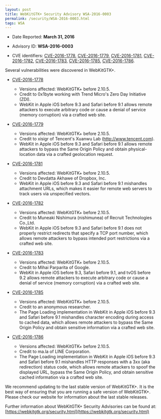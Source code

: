 ```yaml
---
layout: post
title: WebKitGTK+ Security Advisory WSA-2016-0003
permalink: /security/WSA-2016-0003.html
tags: WSA
---
```


* Date Reported: **March 31, 2016**

* Advisory ID: **WSA-2016-0003**

* CVE identifiers: [CVE-2016-1778](#CVE-2016-1778), [CVE-2016-1779](#CVE-2016-1779),
  [CVE-2016-1781](#CVE-2016-1781), [CVE-2016-1782](#CVE-2016-1782),
  [CVE-2016-1783](#CVE-2016-1783), [CVE-2016-1785](#CVE-2016-1785),
  [CVE-2016-1786](#CVE-2016-1786).


Several vulnerabilities were discovered in WebKitGTK+.

* <a name="CVE-2016-1778" href="https://cve.mitre.org/cgi-bin/cvename.cgi?name=CVE-2016-1778">CVE-2016-1778</a>
  * Versions affected: WebKitGTK+ before 2.10.5.
  * Credit to 0x1byte working with Trend Micro's Zero Day Initiative
    (ZDI).
  * WebKit in Apple iOS before 9.3 and Safari before 9.1 allows remote
    attackers to execute arbitrary code or cause a denial of service
    (memory corruption) via a crafted web site.

* <a name="CVE-2016-1779" href="https://cve.mitre.org/cgi-bin/cvename.cgi?name=CVE-2016-1779">CVE-2016-1779</a>
  * Versions affected: WebKitGTK+ before 2.10.5.
  * Credit to xisigr of Tencent's Xuanwu Lab (http://www.tencent.com).
  * WebKit in Apple iOS before 9.3 and Safari before 9.1 allows remote
    attackers to bypass the Same Origin Policy and obtain physical-
    location data via a crafted geolocation request.

* <a name="CVE-2016-1781" href="https://cve.mitre.org/cgi-bin/cvename.cgi?name=CVE-2016-1781">CVE-2016-1781</a>
  * Versions affected: WebKitGTK+ before 2.10.5.
  * Credit to Devdatta Akhawe of Dropbox, Inc.
  * WebKit in Apple iOS before 9.3 and Safari before 9.1 mishandles
    attachment URLs, which makes it easier for remote web servers to
    track users via unspecified vectors.

* <a name="CVE-2016-1782" href="https://cve.mitre.org/cgi-bin/cvename.cgi?name=CVE-2016-1782">CVE-2016-1782</a>
  * Versions affected: WebKitGTK+ before 2.10.5.
  * Credit to Muneaki Nishimura (nishimunea) of Recruit Technologies
    Co.,Ltd.
  * WebKit in Apple iOS before 9.3 and Safari before 9.1 does not
    properly restrict redirects that specify a TCP port number, which
    allows remote attackers to bypass intended port restrictions via a
    crafted web site.

* <a name="CVE-2016-1783" href="https://cve.mitre.org/cgi-bin/cvename.cgi?name=CVE-2016-1783">CVE-2016-1783</a>
  * Versions affected: WebKitGTK+ before 2.10.5.
  * Credit to Mihai Parparita of Google.
  * WebKit in Apple iOS before 9.3, Safari before 9.1, and tvOS before
    9.2 allows remote attackers to execute arbitrary code or cause a
    denial of service (memory corruption) via a crafted web site.

* <a name="CVE-2016-1785" href="https://cve.mitre.org/cgi-bin/cvename.cgi?name=CVE-2016-1785">CVE-2016-1785</a>
  * Versions affected: WebKitGTK+ before 2.10.5.
  * Credit to an anonymous researcher.
  * The Page Loading implementation in WebKit in Apple iOS before 9.3
    and Safari before 9.1 mishandles character encoding during access to
    cached data, which allows remote attackers to bypass the Same Origin
    Policy and obtain sensitive information via a crafted web site.

* <a name="CVE-2016-1786" href="https://cve.mitre.org/cgi-bin/cvename.cgi?name=CVE-2016-1786">CVE-2016-1786</a>
  * Versions affected: WebKitGTK+ before 2.10.5.
  * Credit to ma.la of LINE Corporation.
  * The Page Loading implementation in WebKit in Apple iOS before 9.3
    and Safari before 9.1 mishandles HTTP responses with a 3xx (aka
    redirection) status code, which allows remote attackers to spoof the
    displayed URL, bypass the Same Origin Policy, and obtain sensitive
    cached information via a crafted web site.


We recommend updating to the last stable version of WebKitGTK+. It is
the best way of ensuring that you are running a safe version of
WebKitGTK+. Please check our website for information about the last
stable releases.

Further information about WebKitGTK+ Security Advisories can be found at: 
[https://webkitgtk.org/security.html](https://webkitgtk.org/security.html)
